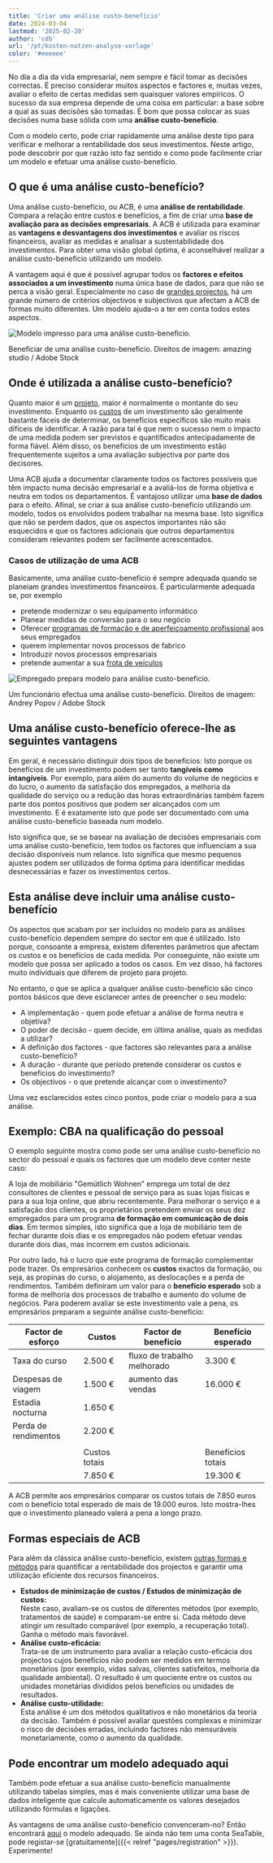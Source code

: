 ```yaml
---
title: 'Criar uma análise custo-benefício'
date: 2024-03-04
lastmod: '2025-02-20'
author: 'cdb'
url: '/pt/kosten-nutzen-analyse-vorlage'
color: '#eeeeee'
---
```


No dia a dia da vida empresarial, nem sempre é fácil tomar as decisões correctas. É preciso considerar muitos aspectos e factores e, muitas vezes, avaliar o efeito de certas medidas sem quaisquer valores empíricos. O sucesso da sua empresa depende de uma coisa em particular: a base sobre a qual as suas decisões são tomadas. É bom que possa colocar as suas decisões numa base sólida com uma **análise custo-benefício**.

Com o modelo certo, pode criar rapidamente uma análise deste tipo para verificar e melhorar a rentabilidade dos seus investimentos. Neste artigo, pode descobrir por que razão isto faz sentido e como pode facilmente criar um modelo e efetuar uma análise custo-benefício.

## O que é uma análise custo-benefício?

Uma análise custo-benefício, ou ACB, é uma **análise de rentabilidade**. Compara a relação entre custos e benefícios, a fim de criar uma **base de avaliação para as decisões empresariais**. A ACB é utilizada para examinar as **vantagens e desvantagens dos investimentos** e avaliar os riscos financeiros, avaliar as medidas e analisar a sustentabilidade dos investimentos. Para obter uma visão global óptima, é aconselhável realizar a análise custo-benefício utilizando um modelo.

A vantagem aqui é que é possível agrupar todos os **factores e efeitos associados a um investimento** numa única base de dados, para que não se perca a visão geral. Especialmente no caso de [grandes projectos](https://seatable.io/pt/projektstrukturplan-vorlage/), há um grande número de critérios objectivos e subjectivos que afectam a ACB de formas muito diferentes. Um modelo ajuda-o a ter em conta todos estes aspectos.

![Modelo impresso para uma análise custo-benefício.](https://seatable.io/wp-content/uploads/2022/08/Kosten-Nutzen-Analyse-Vorlage_AdobeStock_518582008-711x474.jpg)

Beneficiar de uma análise custo-benefício. Direitos de imagem: amazing studio / Adobe Stock

## Onde é utilizada a análise custo-benefício?

Quanto maior é um [projeto](https://seatable.io/pt/vorlagen-projektplanung/), maior é normalmente o montante do seu investimento. Enquanto os [custos](https://seatable.io/pt/budgetplanung-vorlage/) de um investimento são geralmente bastante fáceis de determinar, os benefícios específicos são muito mais difíceis de identificar. A razão para tal é que nem o sucesso nem o impacto de uma medida podem ser previstos e quantificados antecipadamente de forma fiável. Além disso, os benefícios de um investimento estão frequentemente sujeitos a uma avaliação subjectiva por parte dos decisores.

Uma ACB ajuda a documentar claramente todos os factores possíveis que têm impacto numa decisão empresarial e a avaliá-los de forma objetiva e neutra em todos os departamentos. É vantajoso utilizar uma **base de dados** para o efeito. Afinal, se criar a sua análise custo-benefício utilizando um modelo, todos os envolvidos podem trabalhar na mesma base. Isto significa que não se perdem dados, que os aspectos importantes não são esquecidos e que os factores adicionais que outros departamentos consideram relevantes podem ser facilmente acrescentados.

### Casos de utilização de uma ACB

Basicamente, uma análise custo-benefício é sempre adequada quando se planeiam grandes investimentos financeiros. É particularmente adequada se, por exemplo

- pretende modernizar o seu equipamento informático
- Planear medidas de conversão para o seu negócio
- Oferecer [programas de formação e de aperfeiçoamento profissional](https://seatable.io/pt/workshop-planen/) aos seus empregados
- querem implementar novos processos de fabrico
- Introduzir novos processos empresariais
- pretende aumentar a sua [frota de veículos](https://seatable.io/pt/fuhrparkmanagement/)

![Empregado prepara modelo para análise custo-benefício.](images/Kosten-Nutzen-Analyse-Vorlage_AdobeStock_467514550.jpg)

Um funcionário efectua uma análise custo-benefício. Direitos de imagem: Andrey Popov / Adobe Stock

## Uma análise custo-benefício oferece-lhe as seguintes vantagens

Em geral, é necessário distinguir dois tipos de benefícios: Isto porque os benefícios de um investimento podem ser tanto **tangíveis como intangíveis**. Por exemplo, para além do aumento do volume de negócios e do lucro, o aumento da satisfação dos empregados, a melhoria da qualidade do serviço ou a redução das horas extraordinárias também fazem parte dos pontos positivos que podem ser alcançados com um investimento. E é exatamente isto que pode ser documentado com uma análise custo-benefício baseada num modelo.

Isto significa que, se se basear na avaliação de decisões empresariais com uma análise custo-benefício, tem todos os factores que influenciam a sua decisão disponíveis num relance. Isto significa que mesmo pequenos ajustes podem ser utilizados de forma óptima para identificar medidas desnecessárias e fazer os investimentos certos.

## Esta análise deve incluir uma análise custo-benefício

Os aspectos que acabam por ser incluídos no modelo para as análises custo-benefício dependem sempre do sector em que é utilizado. Isto porque, consoante a empresa, existem diferentes parâmetros que afectam os custos e os benefícios de cada medida. Por conseguinte, não existe um modelo que possa ser aplicado a todos os casos. Em vez disso, há factores muito individuais que diferem de projeto para projeto.

No entanto, o que se aplica a qualquer análise custo-benefício são cinco pontos básicos que deve esclarecer antes de preencher o seu modelo:

- A implementação - quem pode efetuar a análise de forma neutra e objetiva?
- O poder de decisão - quem decide, em última análise, quais as medidas a utilizar?
- A definição dos factores - que factores são relevantes para a análise custo-benefício?
- A duração - durante que período pretende considerar os custos e benefícios do investimento?
- Os objectivos - o que pretende alcançar com o investimento?

Uma vez esclarecidos estes cinco pontos, pode criar o modelo para a sua análise.

## Exemplo: CBA na qualificação do pessoal

O exemplo seguinte mostra como pode ser uma análise custo-benefício no sector do pessoal e quais os factores que um modelo deve conter neste caso:

A loja de mobiliário "Gemütlich Wohnen" emprega um total de dez consultores de clientes e pessoal de serviço para as suas lojas físicas e para a sua loja online, que abriu recentemente. Para melhorar o serviço e a satisfação dos clientes, os proprietários pretendem enviar os seus dez empregados para um programa **de formação em comunicação de dois dias**. Em termos simples, isto significa que a loja de mobiliário tem de fechar durante dois dias e os empregados não podem efetuar vendas durante dois dias, mas incorrem em custos adicionais.

Por outro lado, há o lucro que este programa de formação complementar pode trazer. Os empresários conhecem os **custos** exactos da formação, ou seja, as propinas do curso, o alojamento, as deslocações e a perda de rendimentos. Também definiram um valor para o **benefício esperado** sob a forma de melhoria dos processos de trabalho e aumento do volume de negócios. Para poderem avaliar se este investimento vale a pena, os empresários preparam a seguinte análise custo-benefício:

| Factor de esforço    | Custos        | Factor de benefício         | Benefício esperado |
| -------------------- | ------------- | --------------------------- | ------------------ |
| Taxa do curso        | 2.500 €       | fluxo de trabalho melhorado | 3.300 €            |
| Despesas de viagem   | 1.500 €       | aumento das vendas          | 16.000 €           |
| Estadia nocturna     | 1.650 €       |                             |                    |
| Perda de rendimentos | 2.200 €       |                             |                    |
|                      |               |                             |                    |
|                      | Custos totais |                             | Benefícios totais  |
|                      | 7.850 €       |                             | 19.300 €           |

A ACB permite aos empresários comparar os custos totais de 7.850 euros com o benefício total esperado de mais de 19.000 euros. Isto mostra-lhes que o investimento planeado valerá a pena a longo prazo.

## Formas especiais de ACB

Para além da clássica análise custo-benefício, existem [outras formas e métodos](https://de.wikipedia.org/wiki/Kosten-Nutzen-Analyse) para quantificar a rentabilidade dos projectos e garantir uma utilização eficiente dos recursos financeiros.

- **Estudos de minimização de custos / Estudos de minimização de custos:**  
   Neste caso, avaliam-se os custos de diferentes métodos (por exemplo, tratamentos de saúde) e comparam-se entre si. Cada método deve atingir um resultado comparável (por exemplo, a recuperação total). Ganha o método mais favorável.
- **Análise custo-eficácia:**  
   Trata-se de um instrumento para avaliar a relação custo-eficácia dos projectos cujos benefícios não podem ser medidos em termos monetários (por exemplo, vidas salvas, clientes satisfeitos, melhoria da qualidade ambiental). O resultado é um quociente entre os custos ou unidades monetárias divididos pelos benefícios ou unidades de resultados.
- **Análise custo-utilidade:**  
   Esta análise é um dos métodos qualitativos e não monetários da teoria da decisão. Também é possível avaliar questões complexas e minimizar o risco de decisões erradas, incluindo factores não mensuráveis monetariamente, como o aumento da qualidade.

## Pode encontrar um modelo adequado aqui

Também pode efetuar a sua análise custo-benefício manualmente utilizando tabelas simples, mas é mais conveniente utilizar uma base de dados inteligente que calcule automaticamente os valores desejados utilizando fórmulas e ligações.

As vantagens de uma análise custo-benefício convenceram-no? Então encontrará [aqui](https://seatable.io/pt/vorlage/le5dfgmarq6nvyuzgyafwq/) o modelo adequado. Se ainda não tem uma conta SeaTable, pode registar-se [gratuitamente]({{< relref "pages/registration" >}}). Experimente!
